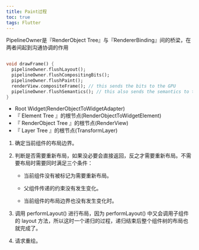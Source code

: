 ```yaml
---
title: Paint过程
toc: true
tags: Flutter
---
```



PipelineOwner是『RenderObject Tree』与『RendererBinding』间的桥梁，在两者间起到沟通协调的作用


```dart

void drawFrame() {
  pipelineOwner.flushLayout();
  pipelineOwner.flushCompositingBits();
  pipelineOwner.flushPaint();
  renderView.compositeFrame(); // this sends the bits to the GPU
  pipelineOwner.flushSemantics(); // this also sends the semantics to the OS.
}


```



- Root Widget(RenderObjectToWidgetAdapter)
- 『 Element Tree 』的根节点(RenderObjectToWidgetElement)
- 『 RenderObject Tree 』的根节点(RenderView)
- 『 Layer Tree 』的根节点(TransformLayer)




1. 确定当前组件的布局边界。

2. 判断是否需要重新布局，如果没必要会直接返回，反之才需要重新布局。不需要布局时需要同时满足三个条件：

    - 当前组件没有被标记为需要重新布局。

    - 父组件传递的约束没有发生变化。

    - 当前组件的布局边界也没有发生变化时。

3. 调用 performLayout() 进行布局，因为 performLayout() 中又会调用子组件的 layout 方法，所以这时一个递归的过程，递归结束后整个组件树的布局也就完成了。

4. 请求重绘。
